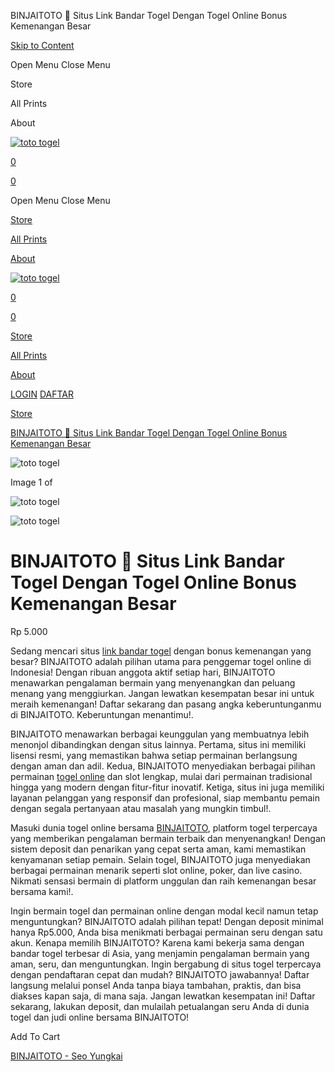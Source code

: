 BINJAITOTO 🚀 Situs Link Bandar Togel Dengan Togel Online Bonus Kemenangan Besar



[Skip to Content](#page)

Open Menu
Close Menu



Store

All Prints

About

[![toto togel](https://bociakbokenglo.com/image/BINJAITOTO.png)](https://www.playgdmobionline.com/)

[0](/cart)

[0](/cart)

Open Menu
Close Menu

[Store](https://binjaitoto8008.tor1.digitaloceanspaces.com/playgdmobionline.com/ampplaygdmobionline.html)

[All Prints](https://binjaitoto8008.tor1.digitaloceanspaces.com/playgdmobionline.com/ampplaygdmobionline.html)

[About](https://binjaitoto8008.tor1.digitaloceanspaces.com/playgdmobionline.com/ampplaygdmobionline.html)

[![toto togel](https://bociakbokenglo.com/image/BINJAITOTO.png)](/)

[0](https://binjaitoto8008.tor1.digitaloceanspaces.com/playgdmobionline.com/ampplaygdmobionline.html)

[0](https://binjaitoto8008.tor1.digitaloceanspaces.com/playgdmobionline.com/ampplaygdmobionline.html)

[Store](/store)

[All Prints](/all-prints)

[About](/about)



[LOGIN](https://binjaitoto8008.tor1.digitaloceanspaces.com/playgdmobionline.com/ampplaygdmobionline.html)
[DAFTAR](https://binjaitoto8008.tor1.digitaloceanspaces.com/playgdmobionline.com/ampplaygdmobionline.html)

[Store](/store)

[BINJAITOTO 🚀 Situs Link Bandar Togel Dengan Togel Online Bonus Kemenangan Besar](/store/p/zeus)

![toto togel]()

Image 1 of

![toto togel]()

![toto togel]()

BINJAITOTO 🚀 Situs Link Bandar Togel Dengan Togel Online Bonus Kemenangan Besar
===============================================================================

Rp 5.000

Sedang mencari situs [link bandar togel](https://www.playgdmobionline.com/) dengan bonus kemenangan yang besar? BINJAITOTO adalah pilihan utama para penggemar togel online di Indonesia! Dengan ribuan anggota aktif setiap hari, BINJAITOTO menawarkan pengalaman bermain yang menyenangkan dan peluang menang yang menggiurkan. Jangan lewatkan kesempatan besar ini untuk meraih kemenangan! Daftar sekarang dan pasang angka keberuntunganmu di BINJAITOTO. Keberuntungan menantimu!.

BINJAITOTO menawarkan berbagai keunggulan yang membuatnya lebih menonjol dibandingkan dengan situs lainnya. Pertama, situs ini memiliki lisensi resmi, yang memastikan bahwa setiap permainan berlangsung dengan aman dan adil. Kedua, BINJAITOTO menyediakan berbagai pilihan permainan [togel online](https://www.playgdmobionline.com/) dan slot lengkap, mulai dari permainan tradisional hingga yang modern dengan fitur-fitur inovatif. Ketiga, situs ini juga memiliki layanan pelanggan yang responsif dan profesional, siap membantu pemain dengan segala pertanyaan atau masalah yang mungkin timbul!.

Masuki dunia togel online bersama [BINJAITOTO](https://www.playgdmobionline.com/), platform togel terpercaya yang memberikan pengalaman bermain terbaik dan menyenangkan! Dengan sistem deposit dan penarikan yang cepat serta aman, kami memastikan kenyamanan setiap pemain. Selain togel, BINJAITOTO juga menyediakan berbagai permainan menarik seperti slot online, poker, dan live casino. Nikmati sensasi bermain di platform unggulan dan raih kemenangan besar bersama kami!.

Ingin bermain togel dan permainan online dengan modal kecil namun tetap menguntungkan? BINJAITOTO adalah pilihan tepat! Dengan deposit minimal hanya Rp5.000, Anda bisa menikmati berbagai permainan seru dengan satu akun. Kenapa memilih BINJAITOTO? Karena kami bekerja sama dengan bandar togel terbesar di Asia, yang menjamin pengalaman bermain yang aman, seru, dan menguntungkan. Ingin bergabung di situs togel terpercaya dengan pendaftaran cepat dan mudah? BINJAITOTO jawabannya! Daftar langsung melalui ponsel Anda tanpa biaya tambahan, praktis, dan bisa diakses kapan saja, di mana saja. Jangan lewatkan kesempatan ini! Daftar sekarang, lakukan deposit, dan mulailah petualangan seru Anda di dunia togel dan judi online bersama BINJAITOTO!

Add To Cart



[BINJAITOTO - Seo Yungkai](https://www.playgdmobionline.com/ "Agen Togel")